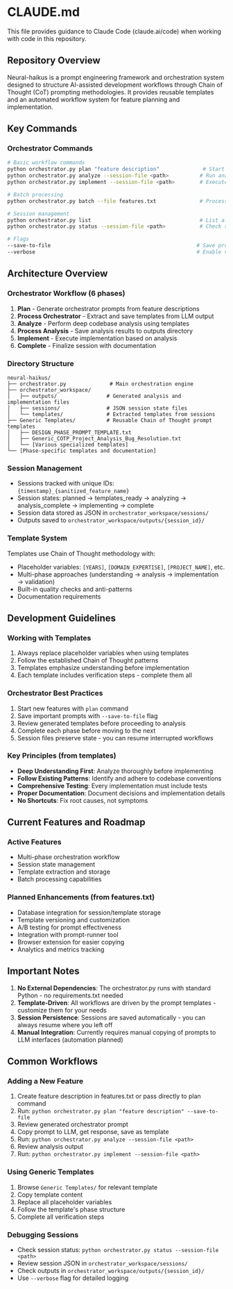 # CLAUDE.md

This file provides guidance to Claude Code (claude.ai/code) when working with code in this repository.

## Repository Overview

Neural-haikus is a prompt engineering framework and orchestration system designed to structure AI-assisted development workflows through Chain of Thought (CoT) prompting methodologies. It provides reusable templates and an automated workflow system for feature planning and implementation.

## Key Commands

### Orchestrator Commands
```bash
# Basic workflow commands
python orchestrator.py plan "feature description"              # Start planning a new feature
python orchestrator.py analyze --session-file <path>          # Run analysis phase
python orchestrator.py implement --session-file <path>        # Execute implementation

# Batch processing
python orchestrator.py batch --file features.txt              # Process multiple features

# Session management
python orchestrator.py list                                   # List all sessions
python orchestrator.py status --session-file <path>           # Check session progress

# Flags
--save-to-file                                               # Save prompts to files instead of terminal
--verbose                                                    # Enable verbose logging
```

## Architecture Overview

### Orchestrator Workflow (6 phases)
1. **Plan** - Generate orchestrator prompts from feature descriptions
2. **Process Orchestrator** - Extract and save templates from LLM output
3. **Analyze** - Perform deep codebase analysis using templates
4. **Process Analysis** - Save analysis results to outputs directory
5. **Implement** - Execute implementation based on analysis
6. **Complete** - Finalize session with documentation

### Directory Structure
```
neural-haikus/
├── orchestrator.py              # Main orchestration engine
├── orchestrator_workspace/      
│   ├── outputs/                # Generated analysis and implementation files
│   ├── sessions/               # JSON session state files
│   └── templates/              # Extracted templates from sessions
├── Generic Templates/          # Reusable Chain of Thought prompt templates
│   ├── DESIGN_PHASE_PROMPT_TEMPLATE.txt
│   ├── Generic_COTP_Project_Analysis_Bug_Resolution.txt
│   └── [Various specialized templates]
└── [Phase-specific templates and documentation]
```

### Session Management
- Sessions tracked with unique IDs: `{timestamp}_{sanitized_feature_name}`
- Session states: planned → templates_ready → analyzing → analysis_complete → implementing → complete
- Session data stored as JSON in `orchestrator_workspace/sessions/`
- Outputs saved to `orchestrator_workspace/outputs/{session_id}/`

### Template System
Templates use Chain of Thought methodology with:
- Placeholder variables: `[YEARS]`, `[DOMAIN_EXPERTISE]`, `[PROJECT_NAME]`, etc.
- Multi-phase approaches (understanding → analysis → implementation → validation)
- Built-in quality checks and anti-patterns
- Documentation requirements

## Development Guidelines

### Working with Templates
1. Always replace placeholder variables when using templates
2. Follow the established Chain of Thought patterns
3. Templates emphasize understanding before implementation
4. Each template includes verification steps - complete them all

### Orchestrator Best Practices
1. Start new features with `plan` command
2. Save important prompts with `--save-to-file` flag
3. Review generated templates before proceeding to analysis
4. Complete each phase before moving to the next
5. Session files preserve state - you can resume interrupted workflows

### Key Principles (from templates)
- **Deep Understanding First**: Analyze thoroughly before implementing
- **Follow Existing Patterns**: Identify and adhere to codebase conventions
- **Comprehensive Testing**: Every implementation must include tests
- **Proper Documentation**: Document decisions and implementation details
- **No Shortcuts**: Fix root causes, not symptoms

## Current Features and Roadmap

### Active Features
- Multi-phase orchestration workflow
- Session state management
- Template extraction and storage
- Batch processing capabilities

### Planned Enhancements (from features.txt)
- Database integration for session/template storage
- Template versioning and customization
- A/B testing for prompt effectiveness
- Integration with prompt-runner tool
- Browser extension for easier copying
- Analytics and metrics tracking

## Important Notes

1. **No External Dependencies**: The orchestrator.py runs with standard Python - no requirements.txt needed
2. **Template-Driven**: All workflows are driven by the prompt templates - customize them for your needs
3. **Session Persistence**: Sessions are saved automatically - you can always resume where you left off
4. **Manual Integration**: Currently requires manual copying of prompts to LLM interfaces (automation planned)

## Common Workflows

### Adding a New Feature
1. Create feature description in features.txt or pass directly to plan command
2. Run: `python orchestrator.py plan "feature description" --save-to-file`
3. Review generated orchestrator prompt
4. Copy prompt to LLM, get response, save as template
5. Run: `python orchestrator.py analyze --session-file <path>`
6. Review analysis output
7. Run: `python orchestrator.py implement --session-file <path>`

### Using Generic Templates
1. Browse `Generic Templates/` for relevant template
2. Copy template content
3. Replace all placeholder variables
4. Follow the template's phase structure
5. Complete all verification steps

### Debugging Sessions
- Check session status: `python orchestrator.py status --session-file <path>`
- Review session JSON in `orchestrator_workspace/sessions/`
- Check outputs in `orchestrator_workspace/outputs/{session_id}/`
- Use `--verbose` flag for detailed logging